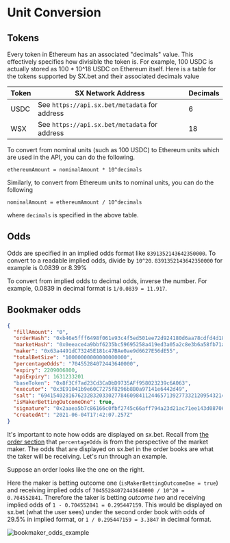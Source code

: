 # Unit Conversion

## Tokens

Every token in Ethereum has an associated "decimals" value. This effectively specifies how divisible the token is. For example, 100 USDC is actually stored as 100 \* 10^18 USDC on Ethereum itself. Here is a table for the tokens supported by SX.bet and their associated decimals value

| Token | SX Network Address                            | Decimals |
| ----- | --------------------------------------------- | -------- |
| USDC  | See `https://api.sx.bet/metadata` for address | 6        |
| WSX  | See `https://api.sx.bet/metadata` for address | 18       |

To convert from nominal units (such as 100 USDC) to Ethereum units which are used in the API, you can do the following.

`ethereumAmount = nominalAmount * 10^decimals`

Similarly, to convert from Ethereum units to nominal units, you can do the following

`nominalAmount = ethereumAmount / 10^decimals`

where `decimals` is specified in the above table.

## Odds

Odds are specified in an implied odds format like `8391352143642350000`. To convert to a readable implied odds, divide by `10^20`. `8391352143642350000` for example is 0.0839 or 8.39%

To convert from implied odds to decimal odds, inverse the number. For example, 0.0839 in decimal format is `1/0.0839 = 11.917`.

## Bookmaker odds

```json
{
  "fillAmount": "0",
  "orderHash": "0xb46e5fff6498f061e93c4f5ed501ee72d924180d6aa78cdfd4d188d3383c91d4",
  "marketHash": "0x0eeace4a9bbf6235bc59695258a419ed3a05a2c8e3b6a58fb71a0d9e6b031c2b",
  "maker": "0x63a4491dC73245E181c47BAe0ae9d6627E56dE55",
  "totalBetSize": "10000000000000000000",
  "percentageOdds": "70455284072443640000",
  "expiry": 2209006800,
  "apiExpiry": 1631233201
  "baseToken": "0x8f3Cf7ad23Cd3CaDbD9735AFf958023239c6A063",
  "executor": "0x3E91041b9e60C7275f8296b8B0a97141e6442d49",
  "salt": "69415402816762328320330277846098411244657139277332120954321492419616371539163",
  "isMakerBettingOutcomeOne": true,
  "signature": "0x2aaea5b7c86166c0fbf2745c66aff794a23d21ac71ee143d08706700adbb59aa4c9b862286cf736acae5a74b10847ced73b628f4396eaab0af13b0c637fe4d021b",
  "createdAt": "2021-06-04T17:42:07.257Z"
}
```

It's important to note how odds are displayed on sx.bet. Recall from [the order section](#get-active-orders) that `percentageOdds` is from the perspective of the market maker. The odds that are displayed on sx.bet in the order books are what the taker will be receiving. Let's run through an example.

Suppose an order looks like the one on the right.

Here the maker is betting outcome one (`isMakerBettingOutcomeOne = true`) and receiving implied odds of `70455284072443640000 / 10^20 = 0.704552841`. Therefore the taker is betting _outcome two_ and receiving implied odds of `1 - 0.704552841 = 0.295447159`. This would be displayed on sx.bet (what the user sees) under the second order book with odds of 29.5% in implied format, or `1 / 0.295447159 = 3.3847` in decimal format.

![bookmaker_odds_example](/images/bookmaker_odds_example.png)
